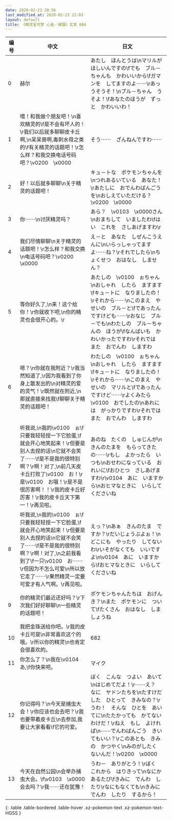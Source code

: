 ```yaml
---
date: 2020-02-23 20:56
last_modified_at: 2020-02-23 22:03
layout: default
title: 《精灵宝可梦 心金／魂银》文本 684
---
```

| 编号 | 中文 | 日文 |
| ---- | ---- | ---- |
| 0 | 赫尔 | あたし　ほんとうは\nマリルが　ほしいんですの\fでも　ブル－ちゃんも　かわいいから\fガマンを　してますのよ⋯⋯\rあっ　うそうそ！\nブル－ちゃん　うそよ！\fあなたのほうが　ずっと　かわいいわ！ |
| 1 | 喂！和我做个朋友吧！\n喜欢精灵的\f是不会有坏人的！\r我们以后就多聊聊皮卡丘啊,\n呆呆兽啊,毒刺水母之类的\f有关精灵的话题吧！\r怎么样？和我交换电话号码吧？\v0200　\x0000 | そう⋯⋯　ざんねんですわ⋯⋯ |
| 2 | 好！以后就多聊聊\n关于精灵的话题吧！ | キュ－トな　ポケモンちゃんを\nつれあるいている　あなた！\rあたしに　おでんわばんごうを\nおしえていただける？\v0200　\x0000 |
| 3 | 你⋯⋯\n讨厌精灵吗？ | あら？　\v0103　\x0000さん\nおまちして　いましたわ\fはい　これを　さしあげますわ\r |
| 4 | 我们尽情聊聊\n关于精灵的话题吧！\r怎么样？和我交换\n电话号码吧？\v0200　\x0000 | え－と　あなた　しぜんこうえんに\nいらっしゃってますよ⋯⋯ね？\rそれでしたら\nちょくせつ　おはなし　しません？ |
| 5 | 等你好久了,\n来！这个给你！\r你就收下吧,\n你的精灵也会很开心的。\r | あたしの　\v0100　ぉちゃん\nおしゃれ　したら　ますます\fキュ－トに　なりましたの！\rそれから⋯⋯\nこのまえ　やせいの　ブル－と\fであったんですけども⋯⋯\rおなじ　ブル－でも\nわたしの　ブル－ちゃんの　ほうが\fなんばいも　かわいかったですわ\rそれでは　また　おでんわ　しますわ |
| 6 | 嗯？\n你就在我附近？\r我当然知道了,\r因为我看到了你身上散发出的\n对精灵的爱的灵气！\r既然就在附近,\n那就直接来找我\f聊聊关于精灵的话题吧！ | わたしの　\v0100　ぉちゃん\nおしゃれ　したら　ますます\fキュ－トに　なりましたの！\rそれから⋯⋯\nこのまえ　やせいの　マリルと\fであったんですけど⋯⋯\rよくみたら　\v0100　おでしたの\nあれには　がっかりですわ\rそれでは　また　おでんわ　しますわ |
| 7 | 听我说,\n我的\v0100　ぉ\f只要我轻轻捏一下它脸蛋,\f就会开心地笑起来！\r但要是别人去捏的话\n它就不会笑了⋯⋯\f是不是我的很特别　啊？\r啊！对了,\n前几天皮卡丘打败了\v0100　お！\r是\v0100　お哦！\r是不是很厉害啊！！\r我的皮卡丘好厉害！\r我的皮卡丘天下第一！\r再见啦。 | あのね　たくの　しゅじんが\nきんのたまを　もらってきたの⋯⋯\rもし　よかったら　いつも\nおせわになっている　おれいに\fおひとつ　さしあげますわ\r\v0104　あに　いますから\nおヒマなときに　いらしてくださいね |
| 8 | 听我说,\n我的\v0100　ぉ\f只要我轻轻捏一下它脸蛋,\f就会开心地笑起来！\r但要是别人去捏的话\n它就不会笑了⋯⋯\f是不是我的很特别　啊？\r啊！对了,\n之前我看到了\f一只\v0100　お⋯⋯\r但因为不怎么可爱\n所以放它走了⋯⋯\r果然精灵一定要可爱才有人气啊。\r再见啦。 | えっ？\nあぁ　きんのたま　ですか？\rだいじょうぶよぉ！\nどこにも　やったり　してないわ\rいそがなくても　いいですよ\n\v0104　あに　いますから\fおヒマなときに　いらしてくださいね |
| 9 | 你的精灵们最近还好吗？\r下次我们好好聊聊\n一些精灵的话题吧！ | ポケモンちゃんたちは　おげんき？\nまた　ポケモンに　ついて\fたくさん　おはなし　しましょうね |
| 10 | 我把金珠送给你吧。\r我的皮卡丘可是\n非常喜欢这个的哦。\r所以你的精灵\n也肯定会很喜欢的。 | 682 |
| 11 | 你怎么了？\n我在\v0104　あ,\f你快来吧。 | マイク |
| 12 | 你记得吗？\n今天是捕虫大会！\r你应该也会去吧？\r我也要带着皮卡丘\n去参加,我要让大家看看\f它的可爱。 | ぼく　こんな　つよい　あいて\nはじめてだよ！\r⋯⋯え？　なに　ヤドンたちを\nたすけだした　ひとって　きみなの？\rうわ！　そんな　ひとを　あいてに\nたたかっても　かてない　わけだ！\rねえ　もし　よければ\n⋯⋯でんわばんごう　きいてもいい？\rこのあとも　きみの　かつやく\nみのがしたく　ないんだ！\v0200　\x0000 |
| 13 | 今天在自然公园\n会举办捕虫大会。\f\v0103　\x0000会去吗？\r我⋯⋯还在犹豫！ | うわ－　ありがとう！\rぼく　これから　はりきって\nなにかあるたび\fきみに　でんわ　したり\rなにもなくても\nきみに　でんわ　したり　するから！ |
{: .table .table-bordered .table-hover .xz-pokemon-text .xz-pokemon-text-HGSS }
